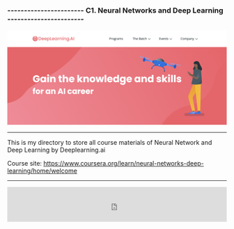 ### ----------------------- C1. Neural Networks and Deep Learning -----------------------
<img src = "https://raw.githubusercontent.com/lehoangan2906/C1.-Neural-Networks-and-Deep-Learning/main/Screen%20Shot%202021-12-19%20at%2010.10.03%20AM.png">

---------------------------------------------------------------------------------------

This is my directory to store all course materials of Neural Network and Deep Learning by Deeplearning.ai

Course site: https://www.coursera.org/learn/neural-networks-deep-learning/home/welcome

-----------------------------------------------------------------------------------------

<iframe src="https://open.spotify.com/embed/track/2UMxj7lIU7e7BncxNQG0HB?utm_source=generator" width="100%" height="80" frameBorder="0" allowfullscreen="" allow="autoplay; clipboard-write; encrypted-media; fullscreen; picture-in-picture"></iframe>
